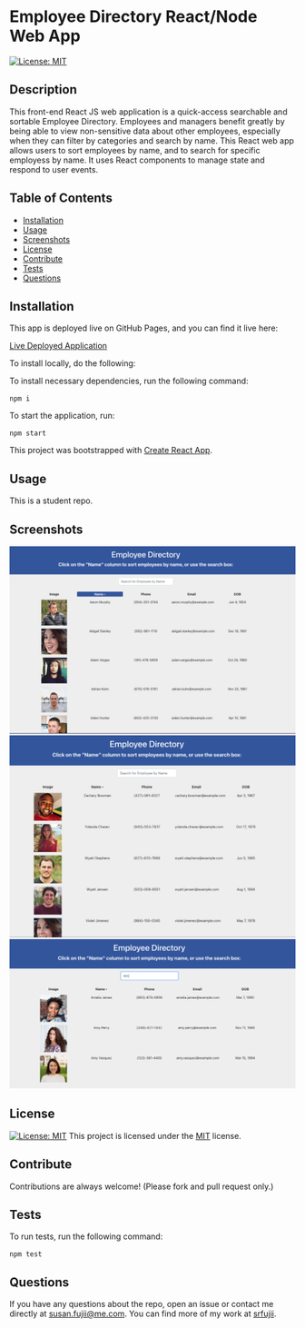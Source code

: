 # Employee Directory React/Node Web App
  [![License: MIT](https://img.shields.io/badge/License-MIT-yellow.svg)](https://opensource.org/licenses/MIT)

  ## Description

  This front-end React JS web application is a quick-access searchable and sortable Employee Directory. Employees and managers benefit greatly by being able to view non-sensitive data about other employees, especially when they can filter by categories and search by name. This React web app allows users to sort employees by name, and to search for specific employess by name. It uses React components to manage state and respond to user events.  


  ## Table of Contents

  * [Installation](#installation)
  * [Usage](#usage)
  * [Screenshots](#screenshots)
  * [License](#license)
  * [Contribute](#contribute)
  * [Tests](#tests)
  * [Questions](#questions)
 
  ## Installation

  This app is deployed live on GitHub Pages, and you can find it live here:

  [Live Deployed Application](https://srfujii.github.io/EmployeeDirectoryReactApp/)
  

  To install locally, do the following: 
  
  To install necessary dependencies, run the following command:

  ```
  npm i
  ```

  To start the application, run:

  ```
  npm start
  ```

  This project was bootstrapped with [Create React App](https://github.com/facebook/create-react-app).


  ## Usage

  This is a student repo.


  ## Screenshots

  ![Screenshot](./public/img/image01.png)
  ![Screenshot](./public/img/image02.png)
  ![Screenshot](./public/img/image03.png)


  ## License

  [![License: MIT](https://img.shields.io/badge/License-MIT-yellow.svg)](https://opensource.org/licenses/MIT) This project is licensed under the [MIT](https://opensource.org/licenses/MIT) license.


  ## Contribute

  Contributions are always welcome! (Please fork and pull request only.)


  ## Tests

  To run tests, run the following command: 

  ```
  npm test
  ```

  ## Questions

  If you have any questions about the repo, open an issue or contact me directly at susan.fujii@me.com. You can find more of my work at [srfujii](https://github.com/srfujii/).

